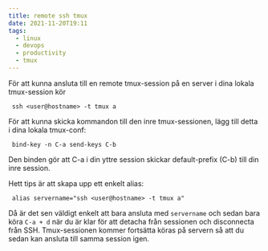 ```yaml
---
title: remote ssh tmux
date: 2021-11-20T19:11
tags: 
  - linux
  - devops
  - productivity
  - tmux
---
```


För att kunna ansluta till en remote tmux-session på en server i dina lokala
tmux-session kör

``` ssh <user@hostname> -t tmux a```

För att kunna skicka kommandon till den inre tmux-sessionen, lägg till detta i
dina lokala tmux-conf:

``` bind-key -n C-a send-keys C-b```

Den binden gör att C-a i din yttre session skickar default-prefix (C-b) till din
inre session.


Hett tips är att skapa upp ett enkelt alias:

``` alias servername="ssh <user@hostname> -t tmux a"```

Då är det sen väldigt enkelt att bara ansluta med `servername` och sedan bara
köra `C-a + d` när du är klar för att detacha från sessionen och disconnecta
från SSH. Tmux-sessionen kommer fortsätta köras på servern så att du sedan kan
ansluta till samma session igen. 
